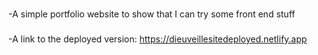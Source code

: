###

-A simple portfolio website to show that I can try some front end stuff

###

-A link to the deployed version: https://dieuveillesitedeployed.netlify.app
